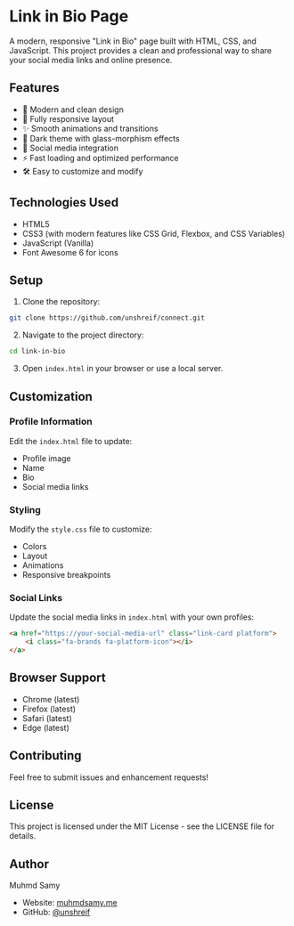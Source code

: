 # Link in Bio Page

A modern, responsive "Link in Bio" page built with HTML, CSS, and JavaScript. This project provides a clean and professional way to share your social media links and online presence.

## Features

- 🎨 Modern and clean design
- 📱 Fully responsive layout
- ✨ Smooth animations and transitions
- 🌙 Dark theme with glass-morphism effects
- 🔗 Social media integration
- ⚡ Fast loading and optimized performance
- 🛠️ Easy to customize and modify

## Technologies Used

- HTML5
- CSS3 (with modern features like CSS Grid, Flexbox, and CSS Variables)
- JavaScript (Vanilla)
- Font Awesome 6 for icons

## Setup

1. Clone the repository:
```bash
git clone https://github.com/unshreif/connect.git
```

2. Navigate to the project directory:
```bash
cd link-in-bio
```

3. Open `index.html` in your browser or use a local server.

## Customization

### Profile Information
Edit the `index.html` file to update:
- Profile image
- Name
- Bio
- Social media links

### Styling
Modify the `style.css` file to customize:
- Colors
- Layout
- Animations
- Responsive breakpoints

### Social Links
Update the social media links in `index.html` with your own profiles:
```html
<a href="https://your-social-media-url" class="link-card platform">
    <i class="fa-brands fa-platform-icon"></i>
</a>
```

## Browser Support

- Chrome (latest)
- Firefox (latest)
- Safari (latest)
- Edge (latest)

## Contributing

Feel free to submit issues and enhancement requests!

## License

This project is licensed under the MIT License - see the LICENSE file for details.

## Author

Muhmd Samy
- Website: [muhmdsamy.me](https://muhmdsamy.me)
- GitHub: [@unshreif](https://github.com/unshreif) 
